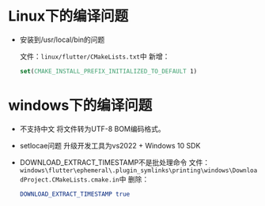 # Linux下的编译问题

- 安装到/usr/local/bin的问题

    文件：`linux/flutter/CMakeLists.txt`中
    新增：

    ```cmake
    set(CMAKE_INSTALL_PREFIX_INITIALIZED_TO_DEFAULT 1)
    ```



# windows下的编译问题
- 不支持中文
    将文件转为UTF-8 BOM编码格式。
- setlocae问题
    升级开发工具为vs2022 + Windows 10 SDK

- DOWNLOAD_EXTRACT_TIMESTAMP不是批处理命令
    文件：`windows\flutter\ephemeral\.plugin_symlinks\printing\windows\DownloadProject.CMakeLists.cmake.in`中
    删除：

    ```cmake
    DOWNLOAD_EXTRACT_TIMESTAMP true
    ```
